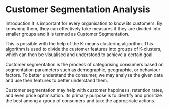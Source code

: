 # Customer Segmentation Analysis

Introduction
It is important for every organisation to know its customers. By knowning them, they can effectively take measures if they are divided into smaller groups and it is termed as Customer Segmentation. 

This is possible with the help of the K-means clustering algorithm. This algorithm is used to divide the customer features into groups of K-clusters, which can then be visualised and understood to achieve a certain goal.

Customer segmentation is the process of categorising consumers based on segmentation parameters such as demographic, geographic, or behaviour factors. To better understand the consumer, we may analyse the given data and use their features to better understand them.

Customer segmentation may help with customer happiness, retention rates, and even price optimisation. Its primary purpose is to identify and prioritize the best among a group of consumers and take the appropriate actions.
